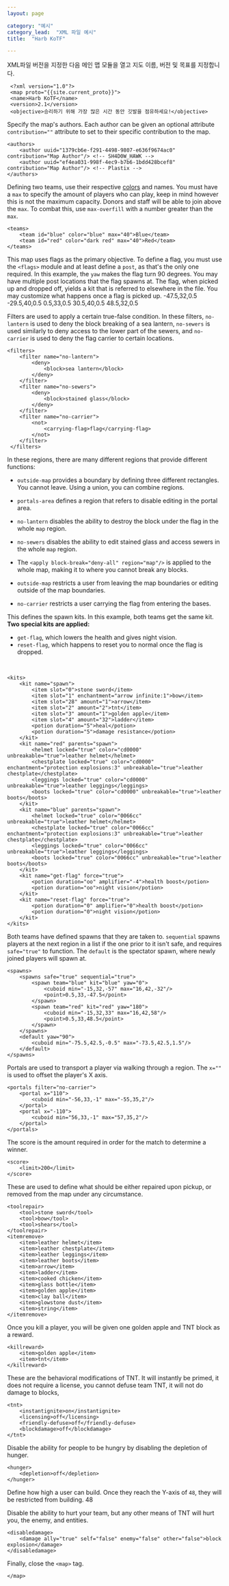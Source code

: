 ```yaml
---
layout: page

category: "예시"
category_lead:  "XML 파일 예시"
title:  "Harb KoTF"

---
```


[<i class="fa fa-share right-ref-link"></i>](/modules/main)
XML파일 버전을 지정한 다음 메인 맵 모듈을 열고 지도 이름, 버전 및 목표를 지정합니다.

     <?xml version="1.0"?>
     <map proto="{{site.current_proto}}">
     <name>Harb KoTF</name>
     <version>2.1</version>
     <objective>승리하기 위해 가장 많은 시간 동안 깃발을 점유하세요!</objective>

Specify the map's authors. Each author can be given an optional attribute `contribution=""` attribute to set to their specific contribution to the map.

    <authors>
        <author uuid="1379cb6e-f291-4498-9807-e636f9674ac0" contribution="Map Author"/> <!-- SH4D0W_HAWK -->
        <author uuid="ef4ea031-998f-4ec9-b7b6-1bdd428bcef8" contribution="Map Author"/> <!-- Plastix -->
    </authors>

[<i class="fa fa-share right-ref-link"></i>](/modules/teams)
Defining two teams, use their respective [colors](/reference/formatting#chatColors) and names. You must have a `max` to specify the amount of players who can play, keep in mind however this is not the maximum capacity. Donors and staff will be able to join above the `max`. To combat this, use `max-overfill` with a number greater than the `max`.

    <teams>
        <team id="blue" color="blue" max="40">Blue</team>
        <team id="red" color="dark red" max="40">Red</team>
    </teams>

[<i class="fa fa-share right-ref-link"></i>](/modules/gamemode_ctf)
This map uses flags as the primary objective. To define a flag, you must use the `<flags>` module and at least define a `post`, as that's the only one required. In this example, the `yaw` makes the flag turn 90 degrees. You may have multiple post locations that the flag spawns at.
The flag, when picked up and dropped off, yields a kit that is referred to elsewhere in the file. You may customize what happens once a flag is picked up.
    <flags>
        <post id="post" return-time="0s" yaw="90">
            <block>-47.5,32,0.5</block>
            <block>-29.5,40,0.5</block>
            <block>0.5,33,0.5</block>
            <block>30.5,40,0.5</block>
            <block>48.5,32,0.5</block>
        </post>
        <flag name="Flag" id="flag" shared="true" post="post" points-rate="0.5" pickup-kit="get-flag" drop-kit="reset-flag"/>
    </flags>

[<i class="fa fa-share right-ref-link"></i>](/modules/filters)
Filters are used to apply a certain true-false condition. In these filters, `no-lantern` is used to deny the block breaking of a sea lantern, `no-sewers` is used similarly to deny access to the lower part of the sewers, and `no-carrier` is used to deny the flag carrier to certain locations.

    <filters>
        <filter name="no-lantern">
            <deny>
                <block>sea lantern</block>
            </deny>
        </filter>
        <filter name="no-sewers">
            <deny>
                <block>stained glass</block>
            </deny>
        </filter>
        <filter name="no-carrier">
            <not>
                <carrying-flag>flag</carrying-flag>
            </not>
        </filter>
     </filters>

[<i class="fa fa-share right-ref-link"></i>](/modules/regions)
In these regions, there are many different regions that provide different functions:
- `outside-map` provides a boundary by defining three different rectangles. You cannot leave. Using a union, you can combine regions.
- `portals-area` defines a region that refers to disable editing in the portal area.
- `no-lantern` disables the ability to destroy the block under the flag in the whole `map` region.
- `no-sewers` disables the ability to edit stained glass and access sewers in the whole `map` region.
- The `<apply block-break="deny-all" region="map"/>` is applied to the whole map, making it to where you cannot break any blocks.
- `outside-map` restricts a user from leaving the map boundaries or editing outside of the map boundaries.
- `no-carrier` restricts a user carrying the flag from entering the bases.

    <regions>
        <negative name="outside-map">
            <union name="map">
                <rectangle name="main-area" min="-50,-32" max="51,33"/>
                <union name="bases">
                    <rectangle name="blue-base" min="-20,-62" max="21,-32"/>
                    <rectangle name="red-base" min="-20,33" max="21,63"/>
                </union>
            </union>
        </negative>
        <complement name="portals-area">
            <rectangle min="-56,-2" max="57,3"/>
            <region name="main-area"/>
        </complement>
        <apply block="deny-all" region="portals-area" message="You may not edit the portal area"/>
        <apply block-break="no-lantern" region="map" message="You may not break this block since a flag may spawn here"/>
        <apply block-break="no-sewers" region="map" message="Sewer entry is disabled for this gamemode"/>
        <apply block-break="deny-all" region="map"/>
        <apply block="deny-all" enter="deny-all" region="outside-map" message="You may not interact with the game outside the map"/>
        <apply enter="no-carrier" region="bases" message="Flag carrier cannot enter the bases"/>
    </regions>

[<i class="fa fa-share right-ref-link"></i>](/modules/kits)
This defines the spawn kits. In this example, both teams get the same kit.
</br>
**Two special kits are applied:**
- `get-flag`, which lowers the health and gives night vision.
- `reset-flag`, which happens to reset you to normal once the flag is dropped.
</br>

    <kits>
        <kit name="spawn">
            <item slot="0">stone sword</item>
            <item slot="1" enchantment="arrow infinite:1">bow</item>
            <item slot="28" amount="1">arrow</item>
            <item slot="2" amount="2">tnt</item>
            <item slot="3" amount="1">golden apple</item>
            <item slot="4" amount="32">ladder</item>
            <potion duration="5">heal</potion>
            <potion duration="5">damage resistance</potion>
        </kit>
        <kit name="red" parents="spawn">
            <helmet locked="true" color="cd0000" unbreakable="true">leather helmet</helmet>
            <chestplate locked="true" color="cd0000" enchantment="protection explosions:3" unbreakable="true">leather chestplate</chestplate>
            <leggings locked="true" color="cd0000" unbreakable="true">leather leggings</leggings>
            <boots locked="true" color="cd0000" unbreakable="true">leather boots</boots>
        </kit>
        <kit name="blue" parents="spawn">
            <helmet locked="true" color="0066cc" unbreakable="true">leather helmet</helmet>
            <chestplate locked="true" color="0066cc" enchantment="protection explosions:3" unbreakable="true">leather chestplate</chestplate>
            <leggings locked="true" color="0066cc" unbreakable="true">leather leggings</leggings>
            <boots locked="true" color="0066cc" unbreakable="true">leather boots</boots>
        </kit>
        <kit name="get-flag" force="true">
            <potion duration="oo" amplifier="-4">health boost</potion>
            <potion duration="oo">night vision</potion>
        </kit>
        <kit name="reset-flag" force="true">
            <potion duration="0" amplifier="0">health boost</potion>
            <potion duration="0">night vision</potion>
        </kit>
    </kits>

[<i class="fa fa-share right-ref-link"></i>](/modules/spawns)
Both teams have defined spawns that they are taken to. `sequential` spawns players at the next region in a list if the one prior to it isn't safe, and requires `safe="true"` to function. The `default` is the spectator spawn, where newly joined players will spawn at.

    <spawns>
        <spawns safe="true" sequential="true">
            <spawn team="blue" kit="blue" yaw="0">
                <cuboid min="-15,32,-57" max="16,42,-32"/>
                <point>0.5,33,-47.5</point>
            </spawn>
            <spawn team="red" kit="red" yaw="180">
                <cuboid min="-15,32,33" max="16,42,58"/>
                <point>0.5,33,48.5</point>
            </spawn>
        </spawns>
        <default yaw="90">
            <cuboid min="-75.5,42.5,-0.5" max="-73.5,42.5,1.5"/>
        </default>
    </spawns>

[<i class="fa fa-share right-ref-link"></i>](/modules/portals)
Portals are used to transport a player via walking through a region. The `x=""` is used to offset the player's X axis.

    <portals filter="no-carrier">
        <portal x="110">
            <cuboid min="-56,33,-1" max="-55,35,2"/>
        </portal>
        <portal x="-110">
            <cuboid min="56,33,-1" max="57,35,2"/>
        </portal>
    </portals>

The score is the amount required in order for the match to determine a winner.

    <score>
        <limit>200</limit>
    </score>

[<i class="fa fa-share right-ref-link"></i>](/modules/repair_remove_keep)
These are used to define what should be either repaired upon pickup, or removed from the map under any circumstance.

    <toolrepair>
        <tool>stone sword</tool>
        <tool>bow</tool>
        <tool>shears</tool>
    </toolrepair>
    <itemremove>
        <item>leather helmet</item>
        <item>leather chestplate</item>
        <item>leather leggings</item>
        <item>leather boots</item>
        <item>arrow</item>
        <item>ladder</item>
        <item>cooked chicken</item>
        <item>glass bottle</item>
        <item>golden apple</item>
        <item>clay ball</item>
        <item>glowstone dust</item>
        <item>string</item>
    </itemremove>

[<i class="fa fa-share right-ref-link"></i>](/modules/killreward)
Once you kill a player, you will be given one golden apple and TNT block as a reward.

    <killreward>
        <item>golden apple</item>
        <item>tnt</item>
    </killreward>

[<i class="fa fa-share right-ref-link"></i>](/modules/tnt)
These are the behavioral modifications of TNT. It will instantly be primed, it does not require a license, you cannot defuse team TNT, it will not do damage to blocks,

    <tnt>
        <instantignite>on</instantignite>
        <licensing>off</licensing>
        <friendly-defuse>off</friendly-defuse>
        <blockdamage>off</blockdamage>
    </tnt>

Disable the ability for people to be hungry by disabling the depletion of hunger.

    <hunger>
        <depletion>off</depletion>
    </hunger>

Define how high a user can build. Once they reach the Y-axis of `48`, they will be restricted from building.
    <maxbuildheight>48</maxbuildheight>

Disable the ability to hurt your team, but any other means of TNT will hurt you, the enemy, and entities.

    <disabledamage>
        <damage ally="true" self="false" enemy="false" other="false">block explosion</damage>
    </disabledamage>

Finally, close the `<map>` tag.

    </map>
